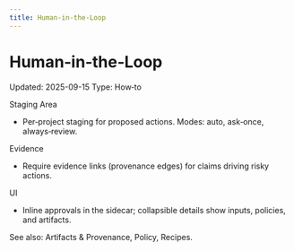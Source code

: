 ```yaml
---
title: Human‑in‑the‑Loop
---
```


# Human‑in‑the‑Loop

Updated: 2025-09-15
Type: How‑to

Staging Area
- Per‑project staging for proposed actions. Modes: auto, ask‑once, always‑review.

Evidence
- Require evidence links (provenance edges) for claims driving risky actions.

UI
- Inline approvals in the sidecar; collapsible details show inputs, policies, and artifacts.

See also: Artifacts & Provenance, Policy, Recipes.
